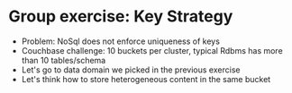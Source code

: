 # Group exercise: Key Strategy #

* Problem: NoSql does not enforce uniqueness of keys
* Couchbase challenge: 10 buckets per cluster, typical Rdbms has more than 10 tables/schema
* Let's go to data domain we picked in the previous exercise
* Let's think how to store heterogeneous content in the same bucket